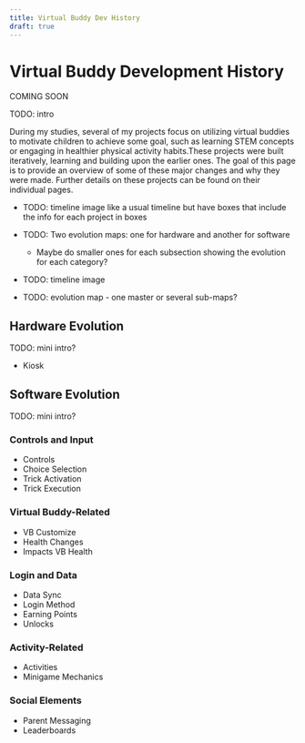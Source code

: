 ```yaml
---
title: Virtual Buddy Dev History
draft: true
---
```


<div class="article-header">

# Virtual Buddy Development History
</div>

COMING SOON

TODO: intro

During my studies, several of my projects focus on utilizing virtual buddies to motivate children to achieve some goal, such as learning STEM concepts or engaging in healthier physical activity habits.These projects were built iteratively, learning and building upon the earlier ones. The goal of this page is to provide an overview of some of these major changes and why they were made. Further details on these projects can be found on their individual pages.

* TODO: timeline image like a usual timeline but have boxes that include the info for each project in boxes
* TODO: Two evolution maps: one for hardware and another for software
  * Maybe do smaller ones for each subsection showing the evolution for each category?


* TODO: timeline image
* TODO: evolution map - one master or several sub-maps?


## Hardware Evolution

TODO: mini intro?

* Kiosk

## Software Evolution

TODO: mini intro?

### Controls and Input

* Controls
* Choice Selection
* Trick Activation
* Trick Execution

### Virtual Buddy-Related

* VB Customize
* Health Changes
* Impacts VB Health

### Login and Data

* Data Sync
* Login Method
* Earning Points
* Unlocks

### Activity-Related

* Activities
* Minigame Mechanics

### Social Elements

* Parent Messaging
* Leaderboards


<!--- TODO: generate timeline image 

TODO: add subsections for VB-F&V, VFB-C, VSB-M, VFB-A, VFB-H, VFB-I(?)


Notes and things from vfb overview page

Header: Overall Study Statistics?

Insert discussion and chart for overview of participant data across all of the VFB studies

Header: ??? System Overview

insert the kiosk, ipad, and headset pictures here? or break them up between paragraphs? which looks better

Various systems were used throughout the lifetime of the VFB project. Our first two systems (refx2?) utilized a mobile kiosk which consisted of a large screen TV along with a PC and Microsoft Kinect (ref?), where children used their physical bodies as the primary method of interacting with their VFB (fig ref?). The idea was to avoid having the children engage in sedentary activity when playing with their VFB while also mimicking real life motions to aid in fostering the bond between a child and their VFB. From both these early studies and the Virtual STEM Buddy (VSB) (make into link to its page) project, we learned that utilizing a touchscreen for more complex selection interactions was much easier and understandable over mid-air interaction techniques with the Kinect. Thus, we added a touchscreen to the second iteration of our kiosk (fig ref?). 

These kiosks were designed to be used in public spaces. Thus with the onset of the COVID pandemic, we needed to change our approach to continue conducting these studies. This resulted in our iPad iteration of the VFB system (ref) (fig ref?). We sought to keep as much of the real-world movement as possible, utilizing augmented reality (AR) techniques for camera movement and aiming while utilizing the touchscreen through the use of digital joysticks and buttons for locomotion and throwing. Additionally, we were better able to utilize voice activated interactions for performing tricks as the microphone would be close to the child while they interacted with their VFB. This shift allowed the VFB system to be usable in many different home setups.

The last iteration of the VFB system I worked on was the immersive, virtual reality (VR) based system which utilized the Meta Quest 2 (dissertation ref?). We returned to the real world movement of our kiosk-based VFB systems, adapting several of the minigames to the new explorable VFB world designed for the iPad-based VFB system. I also briefly worked on early prototypes of the watch companion app that was in development as I was graduating. This was an idea my professor and I had talked about for a long time. The watch app would allow children to take their VFB with them on walks, which we thought would help foster their bond. 


For, more detailed information on each of our VFB iterations, please use the buttons below to navigate to the desired page. 

Add buttons here

Add references to papers here as footnotes?

Some additional notes:

While all version of vfb had voice activation, it was often hard to use in the afterschool settings because loud

Our second iteration of this kiosk added a touchscreen because mid air interaction hard

This journey began in summer camp settings

more details for each of these projects can be found...

learned and grew from the older projects and also vb-f&v and vsb-m, which will be discussed in more detail on the following pages

something something (on the specific page for it): tried to have the physical fitness go down but we were too harsh on it and for the sake of the study, opted to remove this feature as we did not have time to properly test it in the lab before the next iterations

vb-f&v offshoot/spinoff of VFB projects --->
